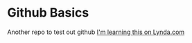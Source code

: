 # Github Basics
Another repo to test out github
[I'm learning this on Lynda.com](http://www.lynda.com)
